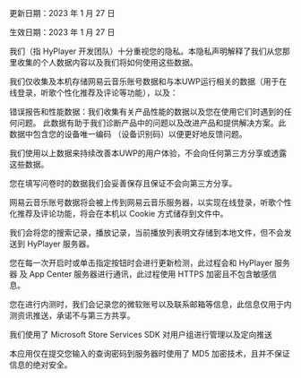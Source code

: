 更新日期：2023 年 1 月 27 日

生效日期：2023 年 1 月 27 日

我们（指 HyPlayer 开发团队）十分重视您的隐私。本隐私声明解释了我们从您那里收集的个人数据内容以及我们将如何使用这些数据。

我们仅收集及本机存储网易云音乐账号数据和与本UWP运行相关的数据（用于在线登录，听歌个性化推荐及评论等功能），以及：

错误报告和性能数据：我们收集有关产品性能的数据以及您在使用它们时遇到的任何问题。 此数据有助于我们诊断产品中的问题以及改进产品和提供解决方案。此数据中包含您的设备唯一编码 （设备识别码）以便更好地反馈问题。

我们使用以上数据来持续改善本UWP的用户体验，不会向任何第三方分享或透露这些数据。

您在填写问卷时的数据我们会妥善保存且保证不会向第三方分享。

网易云音乐账号数据将会被上传到网易云音乐服务器，以实现在线登录，听歌个性化推荐及评论功能，将会在本机以 Cookie 方式储存到文件中。

我们会将您的搜索记录，播放记录，当前播放列表明文存储到本地文件，但不会发送到 HyPlayer 服务器。

您在每一次开启时或单击指定按钮时会进行更新检测，此过程会和 HyPlayer 服务器 及 App Center 服务器进行通讯，此过程使用 HTTPS 加密且不包含敏感信息。

您在进行内测时，我们会记录您的微软账号以及联系邮箱等信息，此信息仅用于内测资讯推送，承诺不与第三方共享。

我们使用了 Microsoft Store Services SDK 对用户组进行管理以及定向推送

本应用仅在提交您输入的查询密码到服务器时使用了 MD5 加密技术，且并不保证信息的绝对安全。